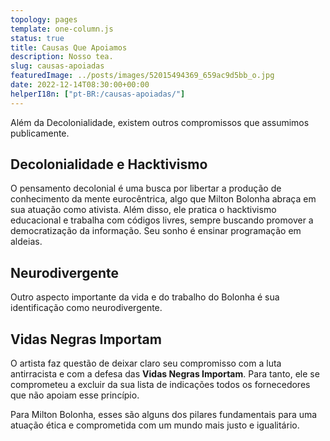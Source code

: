 ```yaml
---
topology: pages
template: one-column.js
status: true
title: Causas Que Apoiamos
description: Nosso tea.
slug: causas-apoiadas
featuredImage: ../posts/images/52015494369_659ac9d5bb_o.jpg
date: 2022-12-14T08:30:00+00:00
helperI18n: ["pt-BR:/causas-apoiadas/"]
---
```


Além da Decolonialidade, existem outros compromissos que assumimos publicamente.

## Decolonialidade e Hacktivismo

O pensamento decolonial é uma busca por libertar a produção de conhecimento da mente eurocêntrica, algo que Milton Bolonha abraça em sua atuação como ativista. Além disso, ele pratica o hacktivismo educacional e trabalha com códigos livres, sempre buscando promover a democratização da informação. Seu sonho é ensinar programação em aldeias.

## Neurodivergente

Outro aspecto importante da vida e do trabalho do Bolonha é sua identificação como neurodivergente.

## Vidas Negras Importam

O artista faz questão de deixar claro seu compromisso com a luta antirracista e com a defesa das **Vidas Negras Importam**. Para tanto, ele se comprometeu a excluir da sua lista de indicações todos os fornecedores que não apoiam esse princípio.

Para Milton Bolonha, esses são alguns dos pilares fundamentais para uma atuação ética e comprometida com um mundo mais justo e igualitário.

